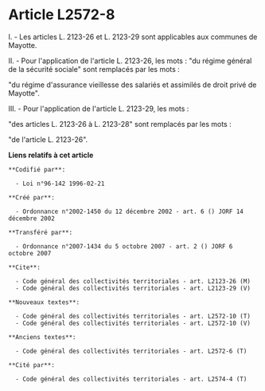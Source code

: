 # Article L2572-8

I. - Les articles L. 2123-26 et L. 2123-29 sont applicables aux communes de Mayotte.

II. - Pour l'application de l'article L. 2123-26, les mots : "du régime général de la sécurité sociale" sont remplacés par
les mots :

"du régime d'assurance vieillesse des salariés et assimilés de droit privé de Mayotte".

III. - Pour l'application de l'article L. 2123-29, les mots :

"des articles L. 2123-26 à L. 2123-28" sont remplacés par les mots :

"de l'article L. 2123-26".

**Liens relatifs à cet article**

	**Codifié par**:

	  - Loi n°96-142 1996-02-21

	**Créé par**:

	  - Ordonnance n°2002-1450 du 12 décembre 2002 - art. 6 () JORF 14 décembre 2002

	**Transféré par**:

	  - Ordonnance n°2007-1434 du 5 octobre 2007 - art. 2 () JORF 6 octobre 2007

	**Cite**:

	  - Code général des collectivités territoriales - art. L2123-26 (M)
	  - Code général des collectivités territoriales - art. L2123-29 (V)

	**Nouveaux textes**:

	  - Code général des collectivités territoriales - art. L2572-10 (T)
	  - Code général des collectivités territoriales - art. L2572-10 (V)

	**Anciens textes**:

	  - Code général des collectivités territoriales - art. L2572-6 (T)

	**Cité par**:

	  - Code général des collectivités territoriales - art. L2574-4 (T)
